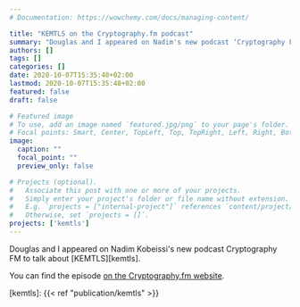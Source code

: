 ```yaml
---
# Documentation: https://wowchemy.com/docs/managing-content/

title: "KEMTLS on the Cryptography.fm podcast"
summary: "Douglas and I appeared on Nadim's new podcast ‘Cryptography FM’ to talk about KEMTLS"
authors: []
tags: []
categories: []
date: 2020-10-07T15:35:48+02:00
lastmod: 2020-10-07T15:35:48+02:00
featured: false
draft: false

# Featured image
# To use, add an image named `featured.jpg/png` to your page's folder.
# Focal points: Smart, Center, TopLeft, Top, TopRight, Left, Right, BottomLeft, Bottom, BottomRight.
image:
  caption: ""
  focal_point: ""
  preview_only: false

# Projects (optional).
#   Associate this post with one or more of your projects.
#   Simply enter your project's folder or file name without extension.
#   E.g. `projects = ["internal-project"]` references `content/project/deep-learning/index.md`.
#   Otherwise, set `projects = []`.
projects: ['kemtls']
---
```


Douglas and I appeared on Nadim Kobeissi's new podcast Cryptography FM to talk about [KEMTLS][kemtls].

You can find the episode [on the Cryptography.fm website](https://www.cryptography.fm/1).

[kemtls]: {{< ref "publication/kemtls" >}}
